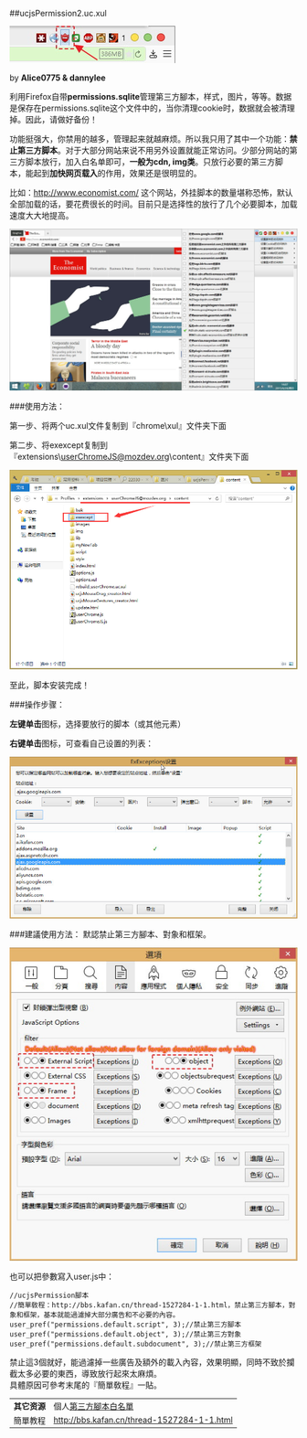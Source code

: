 ##ucjsPermission2.uc.xul

![](img/ucjsPermission2-icon.jpg)

by **Alice0775 & dannylee**

利用Firefox自带**permissions.sqlite**管理第三方腳本，样式，图片，等等。数据是保存在permissions.sqlite这个文件中的，当你清理cookie时，数据就会被清理掉。因此，请做好备份！

功能挺强大，你禁用的越多，管理起来就越麻烦。所以我只用了其中一个功能：**禁止第三方脚本**。对于大部分网站来说不用另外设置就能正常访问。少部分网站的第三方脚本放行，加入白名单即可，**一般为cdn, img类**。只放行必要的第三方脚本，能起到**加快网页载入**的作用，效果还是很明显的。

比如：http://www.economist.com/ 这个网站，外挂脚本的数量堪称恐怖，默认全部加载的话，要花费很长的时间。目前只是选择性的放行了几个必要脚本，加载速度大大地提高。

<img width="650" src="img/ucjsPermission2.jpg">

###使用方法：

第一步、将两个uc.xul文件复制到『chrome\xul』文件夹下面

第二步、将exexcept复制到『extensions\userChromeJS@mozdev.org\content』文件夹下面

<img width="650" src="img/ucjsPermission2-position.jpg">

至此，脚本安装完成！

###操作步骤：

**左键单击**图标，选择要放行的脚本（或其他元素）

**右键单击**图标，可查看自己设置的列表：

<img width="650" src="img/ucjsPermission2-list.jpg">

###建議使用方法：
默認禁止第三方腳本、對象和框架。<br/>

![](img/ucjsPermission2-setting.jpg)

也可以把參數寫入user.js中：

    //ucjsPermission腳本
    //簡單敎程：http://bbs.kafan.cn/thread-1527284-1-1.html，禁止第三方腳本，對象和框架，基本就能過濾掉大部分廣告和不必要的內容。
    user_pref("permissions.default.script", 3);//禁止第三方腳本
    user_pref("permissions.default.object", 3);//禁止第三方對象
    user_pref("permissions.default.subdocument", 3);//禁止第三方框架

禁止這3個就好，能過濾掉一些廣告及額外的載入內容，效果明顯，同時不致於攔截太多必要的東西，導致放行起來太麻煩。<br/>
具體原因可參考末尾的『簡單敎程』一貼。


| | |
| --- | :--- |
| **其它资源** | 個人[第三方腳本白名單][1] |
| 簡單教程 | http://bbs.kafan.cn/thread-1527284-1-1.html |

[1]: https://github.com/dupontjoy/customization/blob/master/Rules/ucjsPermission-Whitelist.txt
